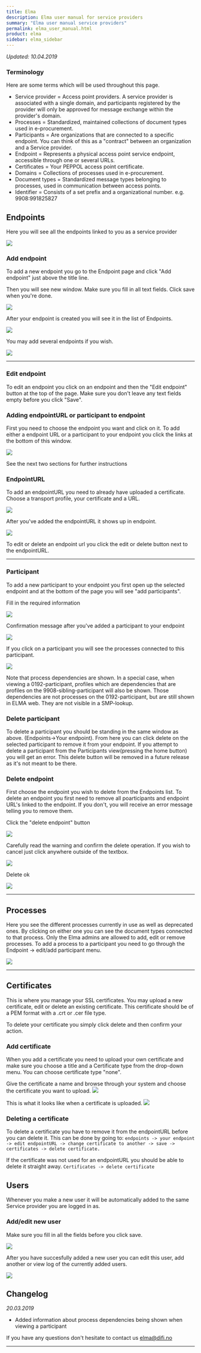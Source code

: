 ```yaml
---
title: Elma
description: Elma user manual for service providers
summary: "Elma user manual service providers"
permalink: elma_user_manual.html
product: elma
sidebar: elma_sidebar
---
```


*Updated: 10.04.2019*

### Terminology
Here are some terms which will be used throughout this page.

- Service provider = Access point providers. A service provider is associated with a single domain, and participants registered by the provider will only be approved for message exchange within the provider's domain.
- Processes = Standardized, maintained collections of document types used in e-procurement.
- Participants = Are organizations that are connected to a specific endpoint. You can think of this as a "contract" between an organization and a Service provider.
- Endpoint =  Represents a physical access point service endpoint, accessible through one or several URLs.
- Certificates = Your PEPPOL access point certificate.
- Domains = Collections of processes used in e-procurement. 
- Document types = Standardized message types belonging to processes, used in communication between access points.
- Identifier = Consists of a set prefix and a organizational number. e.g. 9908:991825827

## Endpoints
Here you will see all the endpoints linked to you as a service provider

![](/felleslosninger/images/elma/endpoints_0.PNG)

### Add endpoint
To add a new endpoint you go to the Endpoint page and click "Add endpoint" just above the title line.

Then you will see new window. Make sure you fill in all text fields. Click save when you're done.

![](/felleslosninger/images/elma/ny_endpoint_0.PNG)

After your endpoint is created you will see it in the list of Endpoints. 

![](/felleslosninger/images/elma/ny_endpoint_1.PNG)

You may add several endpoints if you wish.

![](/felleslosninger/images/elma/ny_endpoint_2.PNG)

---

### Edit endpoint
To edit an endpoint you click on an endpoint and then the "Edit endpoint" button at the top of the page. Make sure you don't leave any text fields empty before you click "Save".

<!--
**add screenshot. Fix MOVE-984 first?**
-->

### Adding endpointURL or participant to endpoint
First you need to choose the endpoint you want and click on it. To add either a endpoint URL or a participant to your endpoint you click the links at the bottom of this window. 

![](/felleslosninger/images/elma/endpointurl_add_0.PNG)

See the next two sections for further instructions

### EndpointURL
To add an endpointURL you need to already have uploaded a certificate. Choose a transport profile, your certificate and a URL.

![](/felleslosninger/images/elma/new_endpoint_url_0.PNG)

After you've added the endpointURL it shows up in endpoint.

![](/felleslosninger/images/elma/new_endpoint_url_1.PNG)

To edit or delete an endpoint url you click the edit or delete button next to the endpointURL. 

---

### Participant
To add a new participant to your endpoint you first open up the selected endpoint and at the bottom of the page you will see "add participants". 

Fill in the required information

![](/felleslosninger/images/elma/new_participant.PNG)

Confirmation message after you've added a participant to your endpoint

![](/felleslosninger/images/elma/add_participant_successful.PNG)

If you click on a participant you will see the processes connected to this participant. 

![](/felleslosninger/images/elma/participant.PNG)

Note that process dependencies are shown. In a special case, when viewing a 0192-participant, profiles which are dependencies that are profiles on the 9908-sibling-participant will also be shown. Those dependencies are not processes on the 0192-participant, but are still shown in ELMA web. They are not visible in a SMP-lookup. 


### Delete participant
To delete a participant you should be standing in the same window as above. (Endpoints->Your endpoint). From here you can click delete on the selected participant to remove it from your endpoint. If you attempt to delete a participant from the Participants view(pressing the home button) you will get an error. This delete button will be removed in a future release as it's not meant to be there.

### Delete endpoint
First choose the endpoint you wish to delete from the Endpoints list. To delete an endpoint you first need to remove all poarticipants and endpoint URL's linked to the endpoint. If you don't, you will receive an error message telling you to remove them.

Click the "delete endpoint" button

![](/felleslosninger/images/elma/delete_endpoint_0.PNG)

Carefully read the warning and confirm the delete operation. If you wish to cancel just click anywhere outside of the textbox.

![](/felleslosninger/images/elma/delete_endpoint_1.PNG)

Delete ok

![](/felleslosninger/images/elma/delete_endpoint_2.PNG)

---

## Processes
Here you see the different processes currently in use as well as deprecated ones. By clicking on either one you can see the document types connected to that process. Only the Elma admins are allowed to add, edit or remove processes. To add a process to a participant you need to go through the Endpoint -> edit/add participant menu.

![](/felleslosninger/images/elma/process.PNG)

---

## Certificates
This is where you manage your SSL certificates. You may upload a new certificate, edit or delete an existing certificate. This certificate should be of a PEM format with a .crt or .cer file type.

To delete your certificate you simply click delete and then confirm your action.

### Add certificate
When you add a certificate you need to upload your own certificate and make sure you choose a title and a Certificate type from the drop-down menu. You can choose certificate type "none".

Give the certificate a name and browse through your system and choose the certificate you want to upload.
![](/felleslosninger/images/elma/new_certificate_0.PNG)

This is what it looks like when a certificate is uploaded.
![](/felleslosninger/images/elma/new_certificate_1.PNG)



### Deleting a certificate
To delete a certificate you have to remove it from the endpointURL before you can delete it. This can be done by going to: ```endpoints -> your endpoint -> edit endpointURL -> change certificate to another -> save -> certificates -> delete certificate. ```

If the certificate was not used for an endpointURL you should be able to delete it straight away. ```Certificates -> delete certificate```


## Users 
Whenever you make a new user it will be automatically added to the same Service provider you are logged in as. 

### Add/edit new user
Make sure you fill in all the fields before you click save.

![](/felleslosninger/images/elma/new_user_0.PNG)

After you have succesfully added a new user you can edit this user, add another or view log of the currently added users.

![](/felleslosninger/images/elma/new_user_1.PNG)


## Changelog

*20.03.2019*
- Added information about process dependencies being shown when viewing a participant


If you have any questions don't hesitate to contact us <a href="elma@difi.no">elma@difi.no</a>


---


